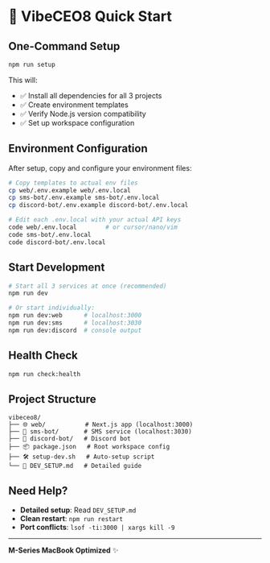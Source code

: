 # 🚀 VibeCEO8 Quick Start

## One-Command Setup

```bash
npm run setup
```

This will:
- ✅ Install all dependencies for all 3 projects
- ✅ Create environment templates 
- ✅ Verify Node.js version compatibility
- ✅ Set up workspace configuration

## Environment Configuration

After setup, copy and configure your environment files:

```bash
# Copy templates to actual env files
cp web/.env.example web/.env.local
cp sms-bot/.env.example sms-bot/.env.local  
cp discord-bot/.env.example discord-bot/.env.local

# Edit each .env.local with your actual API keys
code web/.env.local        # or cursor/nano/vim
code sms-bot/.env.local
code discord-bot/.env.local
```

## Start Development

```bash
# Start all 3 services at once (recommended)
npm run dev

# Or start individually:
npm run dev:web      # localhost:3000
npm run dev:sms      # localhost:3030  
npm run dev:discord  # console output
```

## Health Check

```bash
npm run check:health
```

## Project Structure

```
vibeceo8/
├── 🌐 web/           # Next.js app (localhost:3000)
├── 📱 sms-bot/       # SMS service (localhost:3030)
├── 🤖 discord-bot/   # Discord bot
├── 📦 package.json   # Root workspace config
├── 🛠️ setup-dev.sh   # Auto-setup script
└── 📖 DEV_SETUP.md   # Detailed guide
```

## Need Help?

- **Detailed setup**: Read `DEV_SETUP.md`
- **Clean restart**: `npm run restart`
- **Port conflicts**: `lsof -ti:3000 | xargs kill -9`

---

**M-Series MacBook Optimized** ✨ 